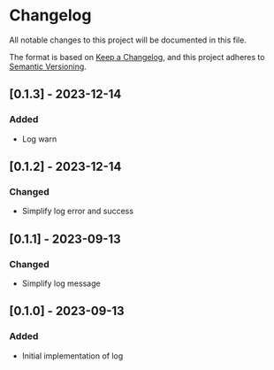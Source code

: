 # Changelog

All notable changes to this project will be documented in this file.

The format is based on [Keep a Changelog](https://keepachangelog.com/en/1.0.0/),
and this project adheres to [Semantic Versioning](https://semver.org/spec/v2.0.0.html).

## [0.1.3] - 2023-12-14

### Added

- Log warn

## [0.1.2] - 2023-12-14

### Changed

- Simplify log error and success

## [0.1.1] - 2023-09-13

### Changed

- Simplify log message

## [0.1.0] - 2023-09-13

### Added

- Initial implementation of log